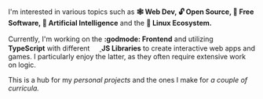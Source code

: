 I'm interested in various topics such as **🕸️ Web Dev, 🔓 Open Source, 🦌 Free Software, 🤖 Artificial Intelligence** and the **🐧 Linux Ecosystem.**

Currently, I'm working on the **:godmode: Frontend** and utilizing
<a
  href='https://typescriptlang.org'
  rel='nofollow'>
  <img
    src='https://upload.wikimedia.org/wikipedia/commons/f/f5/Typescript.svg'
    width='16'
    height='16'>
</a> **TypeScript** with different
<a
  href='https://developer.mozilla.org/en-US/docs/Web/javascript'
  rel='nofollow'>
  <img
    src='https://upload.wikimedia.org/wikipedia/commons/9/99/Unofficial_JavaScript_logo_2.svg'
    width='16'
    height='16'>
</a> **JS Libraries** to create interactive web apps and games. I particularly enjoy the latter, as they often require extensive work on logic.

This is a hub for my *personal projects* and the ones I make for *a couple of curricula.*